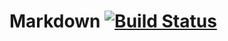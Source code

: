 # Markdown [![Build Status](https://travis-ci.org/repla-app/Markdown.replaplugin.svg?branch=master)](https://travis-ci.org/repla-app/Markdown.replaplugin)
